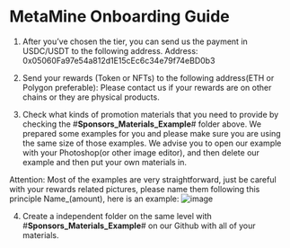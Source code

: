 # MetaMine Onboarding Guide
1. After you’ve chosen the tier, you can send us the payment in USDC/USDT to the following address. Address: 0x05060Fa97e54a812d1E15cEc6c34e79f74eBD0b3

2. Send your rewards (Token or NFTs) to the following address(ETH or Polygon preferable):
Please contact us if your rewards are on other chains or they are physical products.

3. Check what kinds of promotion materials that you need to provide by checking the #**Sponsors_Materials_Example**# folder above. We prepared some examples for you and please make sure you are using the same size of those examples. We advise you to open our example with your Photoshop(or other image editor), and then delete our example and then put your own materials in.

Attention: Most of the examples are very straightforward, just be careful with your rewards related pictures, please name them following this principle Name_(amount), here is an example:
![image](https://user-images.githubusercontent.com/62155289/187870199-8ff8e4ac-2321-456b-9332-294d2d8e3532.png)

4. Create a independent folder on the same level with #**Sponsors_Materials_Example**# on our Github with all of your materials.
